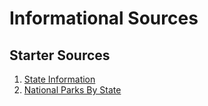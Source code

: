 # Informational Sources
## Starter Sources
1. [State Information](https://www.infoplease.com/us/states)
2. [National Parks By State](https://state.1keydata.com/national-parks-by-state.php)